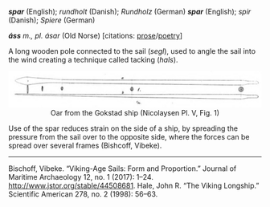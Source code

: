 **_spar_** (English); _rundholt_ (Danish); _Rundholz_ (German)
**_spar_** (English); _spir_ (Danish); _Spiere_ (German)

_**áss** m., pl. ásar_ (Old Norse) [citations: [prose](https://onp.ku.dk/onp/onp.php?o4934https://onp.ku.dk/onp/onp.php?o4934)/[poetry](https://lexiconpoeticum.org/m.php?p=lemma&i=5136)]  

 A long wooden pole connected to the sail (_segl_), used to angle the sail into the wind creating a technique called tacking (_hals_).    

<div align="center">
  
  ![spar from Gokstad ship](../images/Oar_Gokstad.png)  
  Oar from the Gokstad ship (Nicolaysen Pl. V, Fig. 1)

</div>

  Use of the spar reduces strain on the side of a ship, by spreading the pressure from the sail over to the opposite side, where the forces can be spread over several frames (Bishcoff, Vibeke).     

---

  Bischoff, Vibeke. “Viking-Age Sails: Form and Proportion.” Journal of Maritime Archaeology 12, no. 1 (2017): 1–24. http://www.jstor.org/stable/44508681.
  Hale, John R. “The Viking Longship.” Scientific American 278, no. 2 (1998): 56–63.
 
  
